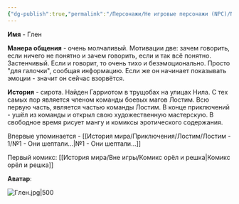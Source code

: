```yaml
---
{"dg-publish":true,"permalink":"/Персонажи/Не игровые персонажи (NPC)/NPC/Лостим/Глен/","noteIcon":"","created":"2025-09-09T13:10:54.323+03:00","updated":"2025-09-09T13:27:22.154+03:00"}
---
```





**Имя** - Глен

**Манера общения** - очень молчаливый. Мотивации две: зачем говорить, если ничего не понятно и зачем говорить, если и так всё понятно. Застенчивый. Если и говорит, то очень тихо и безэмоционально. Просто "для галочки", сообщая информацию. Если же он начинает показывать эмоции - значит он сейчас взорвётся. 

**История** - сирота. Найден Гарриотом в трущобах на улицах Нила. С тех самых пор является членом команды боевых магов Лостим. Всю первую часть, является частью команды Лостим. В конце приключений - ушёл из команды и открыл свою художественную мастерскую. В свободное время рисует мангу и комиксы эротического содержания. 

Впервые упоминается - [[История мира/Приключения/Лостим/Лостим - 1/№1 - Они шептали...\|№1 - Они шептали...]]

Первый комикс: [[История мира/Вне игры/Комикс орёл и решка\|Комикс орёл и решка]]

**Аватар**: 

![Глен.jpg|500](/img/user/system/img/NPC/%D0%AE%D0%B6%D0%BD%D1%8B%D0%B5%20%D0%B7%D0%B5%D0%BC%D0%BB%D0%B8/%D0%9B%D0%BE%D1%81%D1%82%D0%B8%D0%BC/%D0%93%D0%BB%D0%B5%D0%BD.jpg)